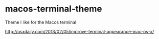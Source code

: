 # macos-terminal-theme
Theme I like for the Macos terminal

http://osxdaily.com/2013/02/05/improve-terminal-appearance-mac-os-x/

